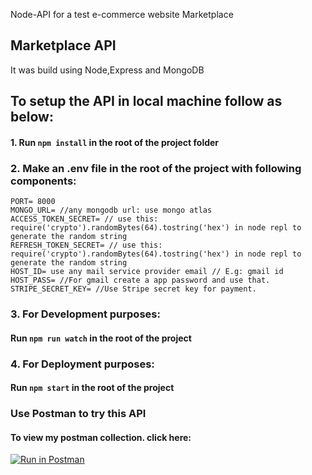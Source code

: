 Node-API for a test e-commerce website Marketplace

## Marketplace API

It was build using Node,Express and MongoDB

## To setup the API in local machine follow as below:

#### 1. Run `npm install` in the root of the project folder

### 2. Make an .env file in the root of the project with following components:

```
PORT= 8000
MONGO_URL= //any mongodb url: use mongo atlas
ACCESS_TOKEN_SECRET= // use this: require('crypto').randomBytes(64).tostring('hex') in node repl to generate the random string
REFRESH_TOKEN_SECRET= // use this: require('crypto').randomBytes(64).tostring('hex') in node repl to generate the random string
HOST_ID= use any mail service provider email // E.g: gmail id
HOST_PASS= //For gmail create a app password and use that.
STRIPE_SECRET_KEY= //Use Stripe secret key for payment.
```

### 3. For Development purposes:

#### Run `npm run watch` in the root of the project

### 4. For Deployment purposes:

#### Run `npm start` in the root of the project

### Use Postman to try this API

#### To view my postman collection. click here:

[![Run in Postman](https://run.pstmn.io/button.svg)](https://app.getpostman.com/run-collection/24921455-c56e89c4-853c-42b3-9a0c-be3fc22fa142?action=collection%2Ffork&collection-url=entityId%3D24921455-c56e89c4-853c-42b3-9a0c-be3fc22fa142%26entityType%3Dcollection%26workspaceId%3D974a369b-248f-4d75-8791-1eb1f8dde207)
